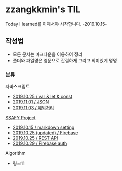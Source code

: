 # zzangkkmin's TIL

Today I learned를 이제서야 시작합니다. -2019.10.15-



## 작성법

- 모든 문서는 마크다운을 이용하여 정리
- 폴더와 파일명은 영문으로 간결하게 그리고 의미있게 명명



### 분류

자바스크립트

- <a href="./javascript/var_let_const.md">2019.10.25 / var & let & const</a>
- <a href="./javascript/JSON.md">2019.11.01 / JSON</a>
- <a href="./javascript/exception_handling.md">2019.11.03 / 예외처리</a>


<a href="./SSAFY/VirtualTraveler.md">SSAFY Project</a>

- <a href="./SSAFY/MarkDown_Grammar.md">2019.10.15 / markdown setting</a>
- <a href="./SSAFY/Firebase.md">2019.10.25 (updated) / Firebase</a>
- <a href="./SSAFY/REST_API.md">2019.10.25 / REST API</a>
- <a href="./SSAFY/firebase_auth.md">2019.10.29 / Firebase auth</a>


Algorithm

- 링크11







